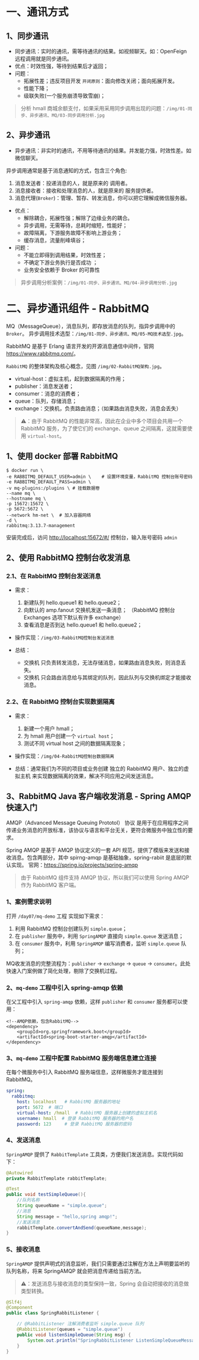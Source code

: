 # 一、通讯方式
## 1、同步通讯
- 同步通讯：实时的通讯，需等待通讯的结果。如视频聊天。如：OpenFeign 远程调用就是同步通讯。
- 优点：时效性强，等待到结果后才返回；
- 问题：
  - 拓展性差；违反项目开发 `开闭原则`：面向修改关闭；面向拓展开发。
  - 性能下降；
  - 级联失败(一个服务崩溃导致雪崩)；

> 分析 hmall 商城余额支付，如果采用采用同步调用出现的问题：`/img/01-同步、异步通讯、MQ/03-同步调用分析.jpg`

## 2、异步通讯
- 异步通讯：非实时的通讯，不用等待通讯的结果。并发能力强，时效性差。如微信聊天。

异步调用通常是基于消息通知的方式，包含三个角色:
1. 消息发送者：投递消息的人，就是原来的 调用者。
2. 消息接收者：接收和处理消息的人，就是原来的 服务提供者。
3. 消息代理(`Broker`)：管理、暂存、转发消息，你可以把它理解成微信服务器。

- 优点： 
  - 解除耦合，拓展性强；解除了边缘业务的耦合。
  - 异步调用，无需等待，总耗时缩短，性能好； 
  - 故障隔离，下游服务故障不影响上游业务； 
  - 缓存消息，流量削峰填谷；
- 问题： 
  - 不能立即得到调用结果，时效性差； 
  - 不确定下游业务执行是否成功 ； 
  - 业务安全依赖于 Broker 的可靠性

> 异步调用分析案例：`/img/01-同步、异步通讯、MQ/04-异步调用分析.jpg`

# 二、异步通讯组件 - RabbitMQ
MQ（MessageQueue），消息队列，即存放消息的队列，指异步调用中的 `Broker`。
异步调用技术选型：`/img/01-同步、异步通讯、MQ/05-MQ技术选型.jpg`。

RabbitMQ 是基于 Erlang 语言开发的开源消息通信中间件，官网<https://www.rabbitmq.com/>。

`RabbitMQ` 的整体架构及核心概念，见图 `/img/02-RabbitMQ架构.jpg`。
* virtual-host：虚拟主机，起到数据隔离的作用；
* publisher：消息发送者；
* consumer：消息的消费者；
* queue：队列，存储消息；
* exchange：交换机，负责路由消息；（如果路由消息失败，消息会丢失）

> ⚠️：由于 RabbitMQ 的性能非常高，因此在企业中多个项目会共用一个 RabbitMQ 服务，为了使它们的 exchange、queue 之间隔离，这就需要使用 `virtual-host`。

## 1、使用 docker 部署 RabbitMQ

```shell
$ docker run \
-e RABBITMQ_DEFAULT_USER=admin \    # 设置环境变量，RabbitMQ 控制台账号密码
-e RABBITMQ_DEFAULT_PASS=admin \
-v mq-plugins:/plugins \ # 挂载数据卷
--name mq \
--hostname mq \
-p 15672:15672 \
-p 5672:5672 \
--network hm-net \  # 加入容器网络
-d \
rabbitmq:3.13.7-management
```

安装完成后，访问 <http://localhost:15672/#/> 控制台，输入账号密码 `admin`

## 2、使用 RabbitMQ 控制台收发消息

### 2.1、在 RabbitMQ 控制台发送消息
- 需求：
  1. 新建队列 hello.queue1 和 hello.queue2； 
  2. 向默认的 amp.fanout 交换机发送一条消息； （RabbitMQ 控制台 Exchanges 选项下默认有许多 exchange）
  3. 查看消息是否到达 hello.queue1 和 hello.queue2；

- 操作实现：`/img/03-RabbitMQ控制台发送消息`

- 总结：
  - 交换机 只负责转发消息，无法存储消息，如果路由消息失败，则消息丢失。
  - 交换机 只会路由消息给与其绑定的队列，因此队列与交换机绑定才能接收消息。

### 2.2、在 RabbitMQ 控制台实现数据隔离
- 需求：
  1. 新建一个用户 hmall；
  2. 为 hmall 用户创建一个 `virtual host`；
  3. 测试不同 virtual host 之间的数据隔离现象；

- 操作实现：`/img/04-RabbitMQ控制台数据隔离`

- 总结：通常我们为不同的项目或业务创建 独立的 RabbitMQ 用户、独立的虚拟主机 来实现数据隔离的效果，解决不同应用之间发送消息。


## 3、RabbitMQ Java 客户端收发消息 - Spring AMQP 快速入门
AMQP（Advanced Message Queuing Prototol） 协议 是用于在应用程序之间传递业务消息的开放标准，该协议与语言和平台无关，更符合微服务中独立性的要求。

Spring AMQP 是基于 AMQP 协议定义的一套 API 规范，提供了模版来发送和接收消息。包含两部分，其中 spirng-amqp 是基础抽象，spring-rabiit 是底层的默认实现。
官网：<https://spring.io/projects/spring-amqp>

> 由于 RabbitMQ 组件支持 AMQP 协议，所以我们可以使用 Spring AMQP 作为 RabbitMQ 客户端。 

### 1、案例需求说明
打开 `/day07/mq-demo` 工程 实现如下需求：
1. 利用 RabbitMQ 控制台创建队列 `simple.queue`；
2. 在 `publisher` 服务中，利用 `SpringAMQP` 直接向 `simple.queue` 发送消息；
3. 在 `consumer` 服务中，利用 `SpringAMQP` 编写消费者，监听 `simple.queue` 队列；

MQ收发消息的完整流程为：`publisher` -> `exchange` -> `queue` -> `consumer`。此处快速入门案例做了简化处理，剔除了交换机过程。

### 2、`mq-demo` 工程中引入 spring-amqp 依赖
在父工程中引入 `spring-amqp` 依赖，这样 `publisher` 和 `consumer` 服务都可以使用：
```pom
<!--AMQP依赖，包含RabbitMQ-->
<dependency>
    <groupId>org.springframework.boot</groupId>
    <artifactId>spring-boot-starter-amqp</artifactId>
</dependency>
```

### 3、`mq-demo` 工程中配置 RabbitMQ 服务端信息建立连接
在每个微服务中引入 RabbitMQ 服务端信息，这样微服务才能连接到 RabbitMQ。
```application.yml
spring:
  rabbitmq:
    host: localhost   # RabbitMQ 服务器的地址
    port: 5672  # 端口
    virtual-host: /hmall  # RabbitMQ 服务器上创建的虚拟主机名
    username: hmall  # 登录 RabbitMQ 服务器的用户名
    password: 123     # 登录 RabbitMQ 服务器的密码
```

### 4、发送消息
`SpringAMQP` 提供了 `RabbitTemplate` 工具类，方便我们发送消息。实现代码如下：
```java
@Autowired
private RabbitTemplate rabbitTemplate;

@Test
public void testSimpleQueue(){
    //队列名称
    String queueName = "simple.queue";
    //消息
    String message = "hello,spring amqp!";
    //发送消息
    rabbitTemplate.convertAndSend(queueName,message);
}
```

### 5、接收消息
`SpringAMQP` 提供声明式的消息监听，我们只需要通过注解在方法上声明要监听的队列名称，将来 SpringAMQP 就会把消息传递给当前方法。

> ⚠️：发送消息与接收消息的类型保持一致，Spring 会自动把接收的消息做类型转换。

```java
@Slf4j
@Component
public class SpringRabbitListener {

    // @RabbitListener 注解消费者监听 simple.queue 队列
    @RabbitListener(queues = "simple.queue")
    public void listenSimpleQueue(String msg) {
        System.out.println("SpringRabbitListener ListenSimpleQueueMessage 消费者接收到的消息:" + msg);
    }
}
```